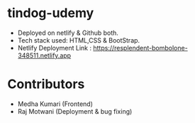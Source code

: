 # tindog-udemy
- Deployed on netlify & Github both.
- Tech stack used: HTML,CSS & BootStrap.
- Netlify Deployment Link : https://resplendent-bombolone-348511.netlify.app
# Contributors
- Medha Kumari (Frontend)
- Raj Motwani (Deployment & bug fixing)
